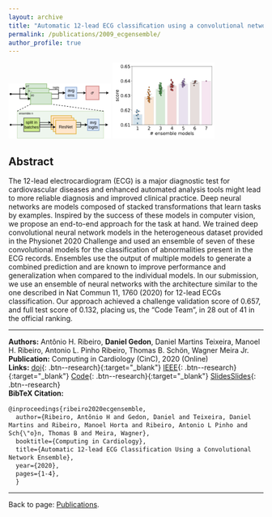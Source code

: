 ```yaml
---
layout: archive
title: "Automatic 12-lead ECG classiﬁcation using a convolutional network ensemble"
permalink: /publications/2009_ecgensemble/
author_profile: true
---
```


<p float="center">
  <img src="/images/publications/2009_ecgensemble1.png" width="40%" />
  <img src="/images/publications/2009_ecgensemble2.png" width="40%" />
</p>

## Abstract

The 12-lead electrocardiogram (ECG) is a major diagnostic test for cardiovascular diseases and enhanced automated analysis tools might lead to more reliable diagnosis and improved clinical practice. Deep neural networks
are models composed of stacked transformations that learn
tasks by examples. Inspired by the success of these models
in computer vision, we propose an end-to-end approach for
the task at hand. We trained deep convolutional neural network models in the heterogeneous dataset provided in the
Physionet 2020 Challenge and used an ensemble of seven
of these convolutional models for the classification of abnormalities present in the ECG records. Ensembles use the
output of multiple models to generate a combined prediction and are known to improve performance and generalization when compared to the individual models. In our
submission, we use an ensemble of neural networks with
the architecture similar to the one described in Nat Commun 11, 1760 (2020) for 12-lead ECGs classification. Our
approach achieved a challenge validation score of 0.657,
and full test score of 0.132, placing us, the “Code Team”,
in 28 out of 41 in the official ranking.

---
**Authors:** Antônio H. Ribeiro, **Daniel Gedon**, Daniel Martins Teixeira, Manoel H. Ribeiro, Antonio L. Pinho Ribeiro, Thomas B. Schön, Wagner Meira Jr.\
**Publication:** Computing in Cardiology (CinC), 2020 (Online)\
**Links:**
[doi](https://www.doi.org/10.22489/CinC.2020.130){: .btn--research}{:target="_blank"}
[IEEE](https://ieeexplore.ieee.org/document/9344356){: .btn--research}{:target="_blank"}
[Code](https://github.com/antonior92/physionet-12ecg-classification){: .btn--research}{:target="_blank"}
[Slides](/files/pdf/slides/200915_CinC.pdf)[Slides](/files/pdf/slides/200915_CinC.pdf){: .btn--research}\
**BibTeX Citation:**
```
@inproceedings{ribeiro2020ecgensemble,
  author={Ribeiro, Antônio H and Gedon, Daniel and Teixeira, Daniel Martins and Ribeiro, Manoel Horta and Ribeiro, Antonio L Pinho and Sch{\"o}n, Thomas B and Meira, Wagner},
  booktitle={Computing in Cardiology},
  title={Automatic 12-lead ECG Classification Using a Convolutional Network Ensemble},
  year={2020},
  pages={1-4},
  }
```

---
Back to page: [Publications](\publications).
